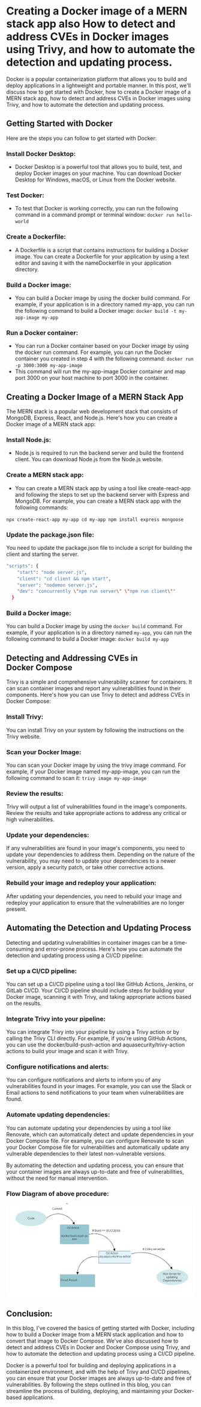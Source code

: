 # Creating a Docker image of a MERN stack app also How to detect and address CVEs in Docker images using Trivy, and how to automate the detection and updating process.
Docker is a popular containerization platform that allows you to build and deploy applications in a lightweight and portable manner. In this post, we'll discuss how to get started with Docker, how to create a Docker image of a MERN stack app, how to detect and address CVEs in Docker images using Trivy, and how to automate the detection and updating process.
## Getting Started with Docker
Here are the steps you can follow to get started with Docker:
### Install Docker Desktop:
- Docker Desktop is a powerful tool that allows you to build, test, and deploy Docker images on your machine. You can download Docker Desktop for Windows, macOS, or Linux from the Docker website.

### Test Docker:
- To test that Docker is working correctly, you can run the following command in a command prompt or terminal window:
` docker run hello-world `
### Create a Dockerfile:
- A Dockerfile is a script that contains instructions for building a Docker image. You can create a Dockerfile for your application by using a text editor and saving it with the nameDockerfile in your application directory.

### Build a Docker image:
- You can build a Docker image by using the docker build command. For example, if your application is in a directory named my-app, you can run the following command to build a Docker image:
`docker build -t my-app-image my-app`
### Run a Docker container:
- You can run a Docker container based on your Docker image by using the docker run command. For example, you can run the Docker container you created in step 4 with the following command:
`docker run -p 3000:3000 my-app-image`
- This command will run the my-app-image Docker container and map port 3000 on your host machine to port 3000 in the container.

## Creating a Docker Image of a MERN Stack App
The MERN stack is a popular web development stack that consists of MongoDB, Express, React, and Node.js. Here's how you can create a Docker image of a MERN stack app:

### Install Node.js:
- Node.js is required to run the backend server and build the frontend client. You can download Node.js from the Node.js website.

### Create a MERN stack app:
- You can create a MERN stack app by using a tool like create-react-app and following the steps to set up the backend server with Express and MongoDB. For example, you can create a MERN stack app with the following commands:

`npx create-react-app my-app cd my-app npm install express mongoose`

### Update the package.json file:
You need to update the package.json file to include a script for building the client and starting the server.
```sh
"scripts": {
    "start": "node server.js",
    "client": "cd client && npm start",
    "server": "nodemon server.js",
    "dev": "concurrently \"npm run server\" \"npm run client\""
  }
```
### Build a Docker image:
You can build a Docker image by using the `docker build` command. For example, if your application is in a directory named `my-app`, you can run the following command to build a Docker image:
`docker build my-app`

## Detecting and Addressing CVEs in Docker Compose
Trivy is a simple and comprehensive vulnerability scanner for containers. It can scan container images and report any vulnerabilities found in their components. Here's how you can use Trivy to detect and address CVEs in Docker Compose:

### Install Trivy:
You can install Trivy on your system by following the instructions on the Trivy website.

### Scan your Docker Image:
You can scan your Docker image by using the trivy image command. For example, if your Docker image named my-app-image, you can run the following command to scan it:
                        `trivy image my-app-image`
### Review the results:
Trivy will output a list of vulnerabilities found in the image's components. Review the results and take appropriate actions to address any critical or high vulnerabilities.

### Update your dependencies:
If any vulnerabilities are found in your image's components, you need to update your dependencies to address them. Depending on the nature of the vulnerability, you may need to update your dependencies to a newer version, apply a security patch, or take other corrective actions.

### Rebuild your image and redeploy your application:
After updating your dependencies, you need to rebuild your image and redeploy your application to ensure that the vulnerabilities are no longer present.

## Automating the Detection and Updating Process
Detecting and updating vulnerabilities in container images can be a time-consuming and error-prone process. Here's how you can automate the detection and updating process using a CI/CD pipeline:
### Set up a CI/CD pipeline:
You can set up a CI/CD pipeline using a tool like GitHub Actions, Jenkins, or GitLab CI/CD. Your CI/CD pipeline should include steps for building your Docker image, scanning it with Trivy, and taking appropriate actions based on the results.

### Integrate Trivy into your pipeline:
You can integrate Trivy into your pipeline by using a Trivy action or by calling the Trivy CLI directly. For example, if you're using GitHub Actions, you can use the docker/build-push-action and aquasecurity/trivy-action actions to build your image and scan it with Trivy.

### Configure notifications and alerts:
You can configure notifications and alerts to inform you of any vulnerabilities found in your images. For example, you can use the Slack or Email actions to send notifications to your team when vulnerabilities are found.

### Automate updating dependencies:
You can automate updating your dependencies by using a tool like Renovate, which can automatically detect and update dependencies in your Docker Compose file. For example, you can configure Renovate to scan your Docker Compose file for vulnerabilities and automatically update any vulnerable dependencies to their latest non-vulnerable versions.





By automating the detection and updating process, you can ensure that your container images are always up-to-date and free of vulnerabilities, without the need for manual intervention.
### Flow Diagram of above procedure:
![](FlowDiagram.jpg)
## Conclusion:
In this blog, I've covered the basics of getting started with Docker, including how to build a Docker image from a MERN stack application and how to convert that image to Docker Compose. We've also discussed how to detect and address CVEs in Docker and Docker Compose using Trivy, and how to automate the detection and updating process using a CI/CD pipeline.

Docker is a powerful tool for building and deploying applications in a containerized environment, and with the help of Trivy and CI/CD pipelines, you can ensure that your Docker images are always up-to-date and free of vulnerabilities. By following the steps outlined in this blog, you can streamline the process of building, deploying, and maintaining your Docker-based applications.
